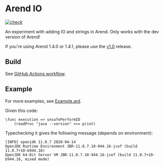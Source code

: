 # Arend IO

[![check](https://github.com/ice1000/arend-io/workflows/check/badge.svg)](https://github.com/ice1000/arend-io/actions/runs/157748792)

An experiment with adding IO and strings in Arend.
Only works with the dev version of Arend!

If you're using Arend 1.4.0 or 1.4.1, please use the [v1.0] release.

 [v1.0]: https://github.com/ice1000/arend-io/releases/tag/v1.0

## Build

See [GitHub Actions workflow](/.github/workflows/gradle.yml).

## Example

For more examples, see [Example.ard](/test/Example.ard).

Given this code:

```arend
\func execution => unsafePerformIO
    (readProc "java --version" >>= print)
```

Typechecking it gives the following message (depends on environment):

```
[INFO] openjdk 11.0.7 2020-04-14
OpenJDK Runtime Environment JBR-11.0.7.10-944.16-jcef (build 11.0.7+10-b944.16)
OpenJDK 64-Bit Server VM JBR-11.0.7.10-944.16-jcef (build 11.0.7+10-b944.16, mixed mode)
```

